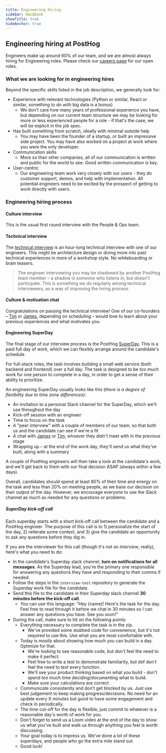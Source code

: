 ```yaml
---
title: Engineering Hiring
sidebar: Handbook
showTitle: true
hideAnchor: true
---
```


## Engineering hiring at PostHog

Engineers make up around 60% of our team, and we are almost always hiring for Engineering roles. Please check our [careers page](/careers) for our open roles. 

### What we are looking for in engineering hires

Beyond the specific skills listed in the job description, we generally look for: 

*   Experience with relevant technologies (Python or similar, React or similar, something to do with big data is a bonus)
    *   We don't care how many years of professional experience you have, but depending on our current team structure we may be looking for more or less experienced people for a role - if that's the case, we will be explicit in the job spec.
*   Has built something from scratch, ideally with minimal outside help
    *   You may have been the founder of a startup, or built an impressive side project. You may have also worked on a project at work where you were the only developer.
*   Communication skills
    *   More so than other companies, all of our communication is written and public for the world to see. Good written communication is key.
*   User-centric
    *   Our engineering team work very closely with our users - they do customer support, demos, and help with implementation. All potential engineers need to be excited by the prospect of getting to work directly with users.

### Engineering hiring process 

#### Culture interview 

This is the usual first round interview with the People & Ops team. 

#### Technical interview

The [technical interview](/handbook/people/hiring-process#2-technical-interview-with-the-hiring-manager) is an hour-long technical interview with one of our engineers. This might be architecture design or diving more into past technical experiences in more of a workshop style. No whiteboarding or brain teasers. 

> The engineer interviewing you may be shadowed by another PostHog team member – a shadow is someone who listens in, but doesn't participate. This is something we do regularly among technical interviewers, as a way of improving the hiring process.

#### Culture & motivation chat

Congratulations on passing the technical interview! One of our co-founders – [Tim](/tim) or [James](/james), depending on scheduling – would love to learn about your previous experiences and what motivates you.

#### Engineering SuperDay

The final stage of our interview process is the PostHog [SuperDay](/handbook/people/hiring-process#posthog-superday). This is a paid full day of work, which we can flexibly arrange around the candidate's schedule. 

For full-stack roles, the task involves building a small web service (both backend and frontend) over a full day. The task is designed to be _too much_ work for one person to complete in a day, in order to get a sense of their ability to prioritize. 

An engineering SuperDay usually looks like this (_there is a degree of flexibility due to time zone differences)_:

*   An invitation to a personal Slack channel for the SuperDay, which we'll use throughout the day
*   Kick-off session with an engineer
*   Time to focus on the task
*   A "peer interview" with a couple of members of our team, so that both us and the candidate can see if we're a fit
*   A chat with [James](/james) or [Tim](/tim), whoever they didn't meet with in the previous stage
*   Wrapping up – at the end of the work day, they'll send us what they've built, along with a summary

A couple of PostHog engineers will then take a look at the candidate's work, and we'll get back to them with our final decision ASAP (always within a few days).

Overall, candidates should spend at least 80% of their time and energy on the task and less than 20% on meeting people, as we base our decision on their output of the day. However, we encourage everyone to use the Slack channel as much as needed for any questions or problems.

##### SuperDay kick-off call

Each superday starts with a short kick-off call between the candidate and a PostHog engineer. The purpose of this call is to 1) personalize the start of the day, 2) reiterate some context, and 3) give the candidate an opportunity to ask any questions before they dig in.

If you are the interviewer for this call (though it's not an _interview_, really), here's what you need to do:

- In the candidate's Superday slack channel, **turn on notifications for all messages**. As the Superday lead, you're the primary one responsible for answering any questions they have and responding to their comms if needed.
- Follow the steps in the <PrivateLink url="https://github.com/PostHog/interview-test"><code>interview-test</code> repository</PrivateLink> to generate the Superday work file for the candidate.
- Send this file to the candidate in their Superday slack channel **30 minutes before the kick-off call**.
   - You can use this language: "Hey {name}! Here's the task for the day. Feel free to read through it before we chat in 30 minutes so I can answer any questions you have. See you soon!"
- During the call, make sure to hit on the following points:
   - Everything necessary to complete the task is in the zip.
      - We've provided some stubbed code for convenience, but it's not required to use this. Use what you are most comfortable with.
   - Today is _mostly_ about showing how much you can build in a day. Optimize for that.
      - We're looking to see reasonable code, but don't feel the need to make it perfect.
      - Feel free to write a test to demonstrate familiarity, but def don't feel the need to test every function.
      - We'll see your product thinking based on what you build - don't spend _too_ much time deciding/documenting what to build.
      - Make sure your calculations are correct.
   - Communicate consistently and don’t get blocked by us. Just use best judgement to keep making progress/decisions. No need for an update every X minutes but good to have some engagement and check in periodically.
   - The time cut-off for the day is flexible, just commit to whatever is a reasonable day's worth of work for you.
   - Don't forget to send us a Loom video at the end of the day to show us what you've built and walk us through anything you feel is worth discussing.
   - Your goal today is to impress us. We've done a lot of these superdays, and people who go the extra mile stand out.
   - Good luck!
